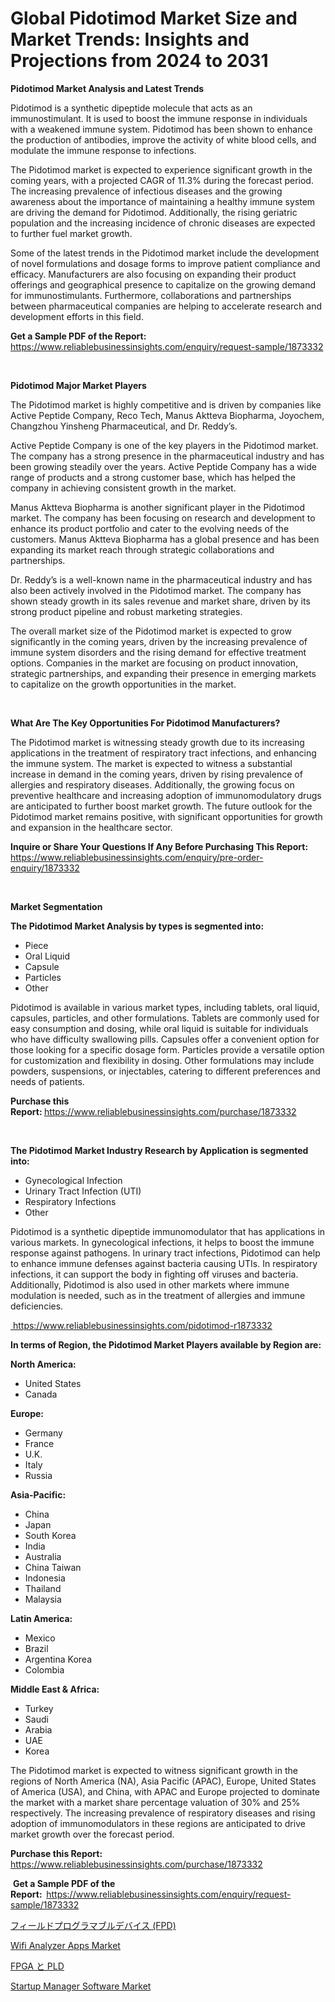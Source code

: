 <p><h1>Global Pidotimod Market Size and Market Trends: Insights and Projections from 2024 to 2031</h1></p><p><strong>Pidotimod Market Analysis and Latest Trends</strong></p>
<p><p>Pidotimod is a synthetic dipeptide molecule that acts as an immunostimulant. It is used to boost the immune response in individuals with a weakened immune system. Pidotimod has been shown to enhance the production of antibodies, improve the activity of white blood cells, and modulate the immune response to infections.</p><p>The Pidotimod market is expected to experience significant growth in the coming years, with a projected CAGR of 11.3% during the forecast period. The increasing prevalence of infectious diseases and the growing awareness about the importance of maintaining a healthy immune system are driving the demand for Pidotimod. Additionally, the rising geriatric population and the increasing incidence of chronic diseases are expected to further fuel market growth.</p><p>Some of the latest trends in the Pidotimod market include the development of novel formulations and dosage forms to improve patient compliance and efficacy. Manufacturers are also focusing on expanding their product offerings and geographical presence to capitalize on the growing demand for immunostimulants. Furthermore, collaborations and partnerships between pharmaceutical companies are helping to accelerate research and development efforts in this field.</p></p>
<p><strong>Get a Sample PDF of the Report:&nbsp;</strong> <a href="https://www.reliablebusinessinsights.com/enquiry/request-sample/1873332">https://www.reliablebusinessinsights.com/enquiry/request-sample/1873332</a></p>
<p>&nbsp;</p>
<p><strong>Pidotimod Major Market Players</strong></p>
<p><p>The Pidotimod market is highly competitive and is driven by companies like Active Peptide Company, Reco Tech, Manus Aktteva Biopharma, Joyochem, Changzhou Yinsheng Pharmaceutical, and Dr. Reddy’s. </p><p>Active Peptide Company is one of the key players in the Pidotimod market. The company has a strong presence in the pharmaceutical industry and has been growing steadily over the years. Active Peptide Company has a wide range of products and a strong customer base, which has helped the company in achieving consistent growth in the market.</p><p>Manus Aktteva Biopharma is another significant player in the Pidotimod market. The company has been focusing on research and development to enhance its product portfolio and cater to the evolving needs of the customers. Manus Aktteva Biopharma has a global presence and has been expanding its market reach through strategic collaborations and partnerships.</p><p>Dr. Reddy’s is a well-known name in the pharmaceutical industry and has also been actively involved in the Pidotimod market. The company has shown steady growth in its sales revenue and market share, driven by its strong product pipeline and robust marketing strategies.</p><p>The overall market size of the Pidotimod market is expected to grow significantly in the coming years, driven by the increasing prevalence of immune system disorders and the rising demand for effective treatment options. Companies in the market are focusing on product innovation, strategic partnerships, and expanding their presence in emerging markets to capitalize on the growth opportunities in the market.</p></p>
<p>&nbsp;</p>
<p><strong>What Are The Key Opportunities For Pidotimod Manufacturers?</strong></p>
<p><p>The Pidotimod market is witnessing steady growth due to its increasing applications in the treatment of respiratory tract infections, and enhancing the immune system. The market is expected to witness a substantial increase in demand in the coming years, driven by rising prevalence of allergies and respiratory diseases. Additionally, the growing focus on preventive healthcare and increasing adoption of immunomodulatory drugs are anticipated to further boost market growth. The future outlook for the Pidotimod market remains positive, with significant opportunities for growth and expansion in the healthcare sector.</p></p>
<p><strong>Inquire or Share Your Questions If Any Before Purchasing This Report:</strong> <a href="https://www.reliablebusinessinsights.com/enquiry/pre-order-enquiry/1873332">https://www.reliablebusinessinsights.com/enquiry/pre-order-enquiry/1873332</a></p>
<p>&nbsp;</p>
<p><strong>Market Segmentation</strong></p>
<p><strong>The Pidotimod Market Analysis by types is segmented into:</strong></p>
<p><ul><li>Piece</li><li>Oral Liquid</li><li>Capsule</li><li>Particles</li><li>Other</li></ul></p>
<p><p>Pidotimod is available in various market types, including tablets, oral liquid, capsules, particles, and other formulations. Tablets are commonly used for easy consumption and dosing, while oral liquid is suitable for individuals who have difficulty swallowing pills. Capsules offer a convenient option for those looking for a specific dosage form. Particles provide a versatile option for customization and flexibility in dosing. Other formulations may include powders, suspensions, or injectables, catering to different preferences and needs of patients.</p></p>
<p><strong>Purchase this Report:&nbsp;</strong><a href="https://www.reliablebusinessinsights.com/purchase/1873332">https://www.reliablebusinessinsights.com/purchase/1873332</a></p>
<p>&nbsp;</p>
<p><strong>The Pidotimod Market Industry Research by Application is segmented into:</strong></p>
<p><ul><li>Gynecological Infection</li><li>Urinary Tract Infection (UTI)</li><li>Respiratory Infections</li><li>Other</li></ul></p>
<p><p>Pidotimod is a synthetic dipeptide immunomodulator that has applications in various markets. In gynecological infections, it helps to boost the immune response against pathogens. In urinary tract infections, Pidotimod can help to enhance immune defenses against bacteria causing UTIs. In respiratory infections, it can support the body in fighting off viruses and bacteria. Additionally, Pidotimod is also used in other markets where immune modulation is needed, such as in the treatment of allergies and immune deficiencies.</p></p>
<p><a href="https://www.reliablebusinessinsights.com/pidotimod-r1873332">&nbsp;https://www.reliablebusinessinsights.com/pidotimod-r1873332</a></p>
<p><strong>In terms of Region, the Pidotimod Market Players available by Region are:</strong></p>
<p>
    <p> <strong> North America: </strong>
        <ul>
            <li>United States</li>
            <li>Canada</li>
        </ul>
        </p> 
    <p> <strong> Europe: </strong>
        <ul>
            <li>Germany</li>
            <li>France</li>
            <li>U.K.</li>
            <li>Italy</li>
            <li>Russia</li>
        </ul>
        </p> 
    <p> <strong> Asia-Pacific: </strong>
        <ul>
            <li>China</li>
            <li>Japan</li>
            <li>South Korea</li>
            <li>India</li>
            <li>Australia</li>
            <li>China Taiwan</li>
            <li>Indonesia</li>
            <li>Thailand</li>
            <li>Malaysia</li>
        </ul>
        </p> 
    <p> <strong> Latin America: </strong>
        <ul>
            <li>Mexico</li>
            <li>Brazil</li>
            <li>Argentina Korea</li>
            <li>Colombia</li>
        </ul>
        </p> 
    <p> <strong> Middle East & Africa: </strong>
        <ul>
            <li>Turkey</li>
            <li>Saudi</li>
            <li>Arabia</li>
            <li>UAE</li>
            <li>Korea</li>
        </ul>
    </p>
    </p>
<p><p>The Pidotimod market is expected to witness significant growth in the regions of North America (NA), Asia Pacific (APAC), Europe, United States of America (USA), and China, with APAC and Europe projected to dominate the market with a market share percentage valuation of 30% and 25% respectively. The increasing prevalence of respiratory diseases and rising adoption of immunomodulators in these regions are anticipated to drive market growth over the forecast period.</p></p>
<p><strong>Purchase this Report: </strong><a href="https://www.reliablebusinessinsights.com/purchase/1873332">https://www.reliablebusinessinsights.com/purchase/1873332</a></p>
<p>&nbsp;<strong>Get a Sample PDF of the Report:&nbsp;&nbsp;</strong><a href="https://www.reliablebusinessinsights.com/enquiry/request-sample/1873332">https://www.reliablebusinessinsights.com/enquiry/request-sample/1873332</a></p>
<p><strong></strong></p>
<p><p><a href="https://github.com/gfggqjbfys368009/Market-Research-Report-List-3/blob/main/1832634177371.md">フィールドプログラマブルデバイス (FPD)</a></p><p><a href="https://github.com/rslnowrouzi/Market-Research-Report-List-1/blob/main/wifi-analyzer-apps-market.md">Wifi Analyzer Apps Market</a></p><p><a href="https://github.com/qwpelcjko9242629/Market-Research-Report-List-3/blob/main/7747187177370.md">FPGA と PLD</a></p><p><a href="https://github.com/syaifulanwaramsyori/Market-Research-Report-List-1/blob/main/startup-manager-software-market.md">Startup Manager Software Market</a></p></p>